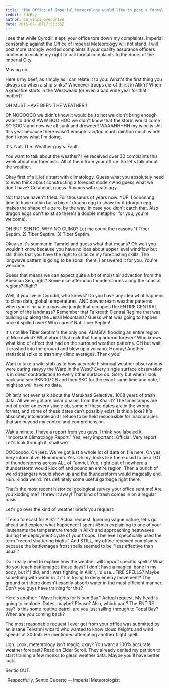 ```yaml
---
title: "The Office of Imperial Meteorology would like to post a formal complaint."
reddit: 3dr6xy
author: da_vinci_overdrive
date: 2015-07-18T17:51:35Z
---
```


I see that while Cyrodiil slept, your office tore down my complaints. Imperial censorship against the Office of Imperial Meteorology will not stand. I will post more strongly worded complaints if your quality assurance officers continue to violate my right to nail formal complaints to the doors of the Imperial City.

Moving on.

Here's my beef, as simply as I can relate it to you: What's the first thing you always do when a ship sinks? Whenever troops die of thirst in Alik'r? When a grassfire starts in the Westweald (or even a bad wine year for that matter)?

OH MUST HAVE BEEN THE WEATHER!!

Oh NOOOOOO we didn't know it would be so hot we didn't bring enough water to drink! AWW BOO HOO we didn't know that the storm would come SO SOON and now we all sunk and drowned! WAAAHHHHH my wine is shit this year because there wasn't enough rain/too much rain/too much wind/I don't know what I'm doing.

It's. Not. The. Weather guy's. Fault.

You want to talk about the weather? I've received over 30 complaints this week about our forecasts. All of them from your office. So let's talk about the weather.

Okay first of all, let's start with climatology. Guess what you absolutely need to even think about constructing a forecast model? And guess what we don't have? Go ahead, guess. Rhymes with scatology.

Not that we haven't tried. For thousands of years now. YUP. Loooonnng time to have nothin but a big ol' dragon egg to show for it (dragon egg makes the shape of a zero, by the way, in case you didn't catch that. Also dragon eggs don't exist so there's a double metaphor for you, you're welcome).

OH BUT SENTIO, WHY NO CLIMO? Let me count the reasons 1) Tiber Septim. 2) Tiber Septim. 3) Tiber Septim.

Okay so it's summer in Tamriel and guess what that means? Oh wait you wouldn't know because you have no idea about upper level windflow but still think that you have the right to criticize my forecasting skillz. The longwave pattern is going to be zonal, there, I answered it for you. You're welcome.

Guess that means we can expect quite a bit of moist air advection from the Abeacan Sea, right? Some nice afternoon thunderstorms along the coastal regions? Right?

Well, if you live in Cyrodiil, who knows? Do you have any idea what happens to climo data, global temperatures, AND downstream weather patterns when you eliminate a massive jungle that occupies the ENTIRE CENTRAL region of the landmass? Remember that Falkreath Central Regime that was building up along the Jerall Mountains? Guess what was going to happen once it spilled over? Who cares? Not Tiber Septim!

It's not like Tiber Septim's the only one. ALMSIVI flooding an entire region of Morrowind? What about that rock that hung around forever? Who knows what kind of effect that had on the surround weather patterns. OH but wait, it crashed into the ground and blew up a volcano. Hooray! Another statistical spike to trash my climo averages. Thank you!

Want to take a wild stab as to how accurate historical weather observations were during saayyy the Warp in the West? Every single surface observation is in direct contradiction to every other surface ob. Sorry but when I look back and see BKN007CB and then SKC for the exact same time and date, I might as well have no data.

Oh let's not even talk about the Marukhati Selective. 1008 years of trash data. All we've got are lunar phases from the Khajiit? The timestamps are out of order on every single ob, some of these dates are in the wrong format, and some of these dates can't possibly exist! Is this a joke? It's absolutely intolerable and I refuse to be held responsible for inaccuracies that are beyond my control and comprehension.

Wait a minute. I have a report from you guys. I think you labeled it "Important Climatology Report." Yes, very important. Official. Very report. Let's look through it, shall we?

OOOooooo. Oh jeez. We've got just a whole lot of data on file here. Oh yes. Very informative. Hmmmmm. Yes. Oh my, looks like there used to be a LOT of thunderstorms across ALL of Tamriel. Yup, right out of nowhere a thunderstorm would kick off and pound an entire region. Then a bunch of weird strangers would show up and the thunderstorm would magically end. Huh. Kinda weird. Yes definitely some useful garbage right there.

That's the most recent historical geological survey your office sent me! Are you kidding me? I threw it away! That kind of trash comes in on a regular basis.

Let's go over the kind of weather briefs you request:

"Temp forecast for Alik'r." Actual request. Ignoring vague nature, let's go ahead and explore what happened: I spent 45min explaining to one of your lieutenants the temperature trends in Alik'r and approaching heatwaves during the deployment cycle of your troops. I believe I specifically used the term "record shattering highs." And STILL, my office received complaints because the battlemages frost spells seemed to be "less effective than usual."

Do I really need to explain how the weather will impact specific spells? What do you teach battlemages these days? I don't have a magical bone in my body, but if I did, and I was fighting in Alik'r, I'd use...FIRE SPELLS? Maybe something with water in it if I'm trying to deny enemy movement? The ground out there doesn't exactly absorb water in the most efficient manner. Don't you guys have training for this?

Here's another: "Wave heights for Niben Bay." Actual request. My head is going to implode. Dates, maybe? Please? Also, which part? The ENTIRE bay? Is this some routine patrol, are you just sailing through to Topal Bay? When are you coming back?

The most reasonable request I ever got from your office was submitted by an insane Telvanni wizard who wanted to know cloud heights and wind speeds at 300mb. He mentioned attempting another flight spell.

Ugh. Look, meteorology isn't magic, okay? You want a 100% accurate weather forecast? Read an Elder Scroll. They already denied my petition to start training a few monks to glean weather data. Maybe you'll have better luck.

Sentio OUT.

-Respectfully, Sentio Cucerto -- Imperial Meteorologist
